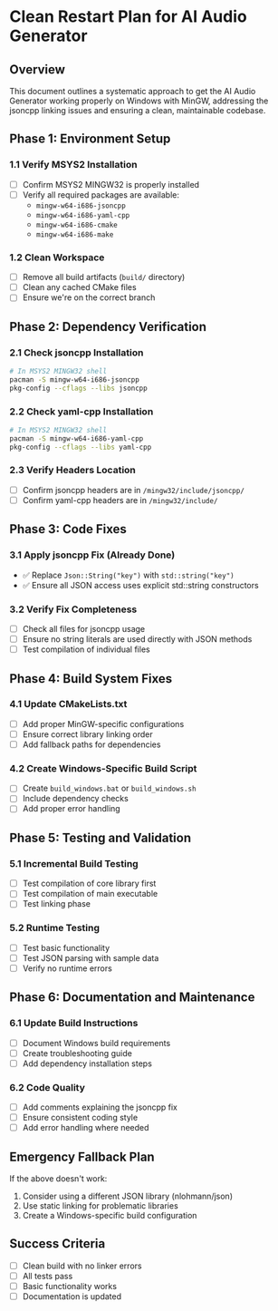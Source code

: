 # Clean Restart Plan for AI Audio Generator

## Overview
This document outlines a systematic approach to get the AI Audio Generator working properly on Windows with MinGW, addressing the jsoncpp linking issues and ensuring a clean, maintainable codebase.

## Phase 1: Environment Setup
### 1.1 Verify MSYS2 Installation
- [ ] Confirm MSYS2 MINGW32 is properly installed
- [ ] Verify all required packages are available:
  - `mingw-w64-i686-jsoncpp`
  - `mingw-w64-i686-yaml-cpp`
  - `mingw-w64-i686-cmake`
  - `mingw-w64-i686-make`

### 1.2 Clean Workspace
- [ ] Remove all build artifacts (`build/` directory)
- [ ] Clean any cached CMake files
- [ ] Ensure we're on the correct branch

## Phase 2: Dependency Verification
### 2.1 Check jsoncpp Installation
```bash
# In MSYS2 MINGW32 shell
pacman -S mingw-w64-i686-jsoncpp
pkg-config --cflags --libs jsoncpp
```

### 2.2 Check yaml-cpp Installation
```bash
# In MSYS2 MINGW32 shell
pacman -S mingw-w64-i686-yaml-cpp
pkg-config --cflags --libs yaml-cpp
```

### 2.3 Verify Headers Location
- [ ] Confirm jsoncpp headers are in `/mingw32/include/jsoncpp/`
- [ ] Confirm yaml-cpp headers are in `/mingw32/include/`

## Phase 3: Code Fixes
### 3.1 Apply jsoncpp Fix (Already Done)
- ✅ Replace `Json::String("key")` with `std::string("key")`
- ✅ Ensure all JSON access uses explicit std::string constructors

### 3.2 Verify Fix Completeness
- [ ] Check all files for jsoncpp usage
- [ ] Ensure no string literals are used directly with JSON methods
- [ ] Test compilation of individual files

## Phase 4: Build System Fixes
### 4.1 Update CMakeLists.txt
- [ ] Add proper MinGW-specific configurations
- [ ] Ensure correct library linking order
- [ ] Add fallback paths for dependencies

### 4.2 Create Windows-Specific Build Script
- [ ] Create `build_windows.bat` or `build_windows.sh`
- [ ] Include dependency checks
- [ ] Add proper error handling

## Phase 5: Testing and Validation
### 5.1 Incremental Build Testing
- [ ] Test compilation of core library first
- [ ] Test compilation of main executable
- [ ] Test linking phase

### 5.2 Runtime Testing
- [ ] Test basic functionality
- [ ] Test JSON parsing with sample data
- [ ] Verify no runtime errors

## Phase 6: Documentation and Maintenance
### 6.1 Update Build Instructions
- [ ] Document Windows build requirements
- [ ] Create troubleshooting guide
- [ ] Add dependency installation steps

### 6.2 Code Quality
- [ ] Add comments explaining the jsoncpp fix
- [ ] Ensure consistent coding style
- [ ] Add error handling where needed

## Emergency Fallback Plan
If the above doesn't work:
1. Consider using a different JSON library (nlohmann/json)
2. Use static linking for problematic libraries
3. Create a Windows-specific build configuration

## Success Criteria
- [ ] Clean build with no linker errors
- [ ] All tests pass
- [ ] Basic functionality works
- [ ] Documentation is updated